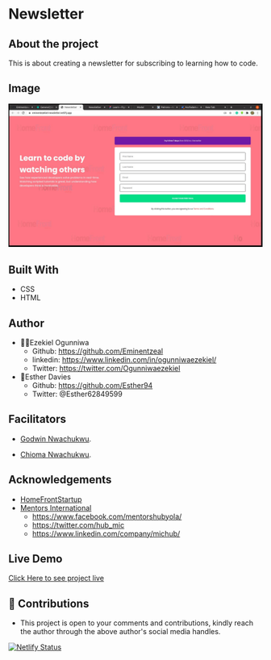 # Newsletter

## About the project
This is about creating a newsletter for subscribing to learning how to code.

## Image
![welcome interface.](/assets/images/landing.jpg)

## Built With
* CSS
* HTML

## Author
* 👨‍🦱Ezekiel Ogunniwa
  * Github: https://github.com/Eminentzeal
  * linkedin: https://www.linkedin.com/in/ogunniwaezekiel/
  * Twitter: https://twitter.com/Ogunniwaezekiel
* 👩Esther Davies
  * Github: https://github.com/Esther94
  * Twitter: @Esther62849599

## Facilitators
* [Godwin Nwachukwu](https://github.com/Gnwin).

* [Chioma Nwachukwu](https://github.com/Chiomy).

## Acknowledgements
* [HomeFrontStartup](http://homefrontstartup.com.ng)
* [Mentors International](https://mentorsint.com/)
  * https://www.facebook.com/mentorshubyola/
  * https://twitter.com/hub_mic
  * https://www.linkedin.com/company/michub/

## Live Demo
[Click Here to see project live](https://eminentezekiel-newsletter.netlify.app/)

## 🤝 Contributions
* This project is open to your comments and contributions, kindly reach the author through the above author's social media handles.

[![Netlify Status](https://api.netlify.com/api/v1/badges/de5e1898-96ce-45cd-b6fb-dbf8c1c1e23b/deploy-status)](https://app.netlify.com/sites/eminentezekiel-newsletter/deploys)




